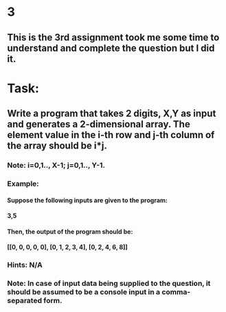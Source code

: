 # 3

## This is the 3rd assignment took me some time to understand and complete the question but I did it.

# Task:
## Write a program that takes 2 digits, X,Y as input and generates a 2-dimensional array. The element value in the i-th row and j-th column of the array should be i*j.

### Note: i=0,1.., X-1; j=0,1.., Y-1.

### Example:
#### Suppose the following inputs are given to the program:
#### 3,5
#### Then, the output of the program should be:
#### [[0, 0, 0, 0, 0], [0, 1, 2, 3, 4], [0, 2, 4, 6, 8]]

### Hints: N/A

### Note: In case of input data being supplied to the question, it should be assumed to be a console input in a comma-separated form.
